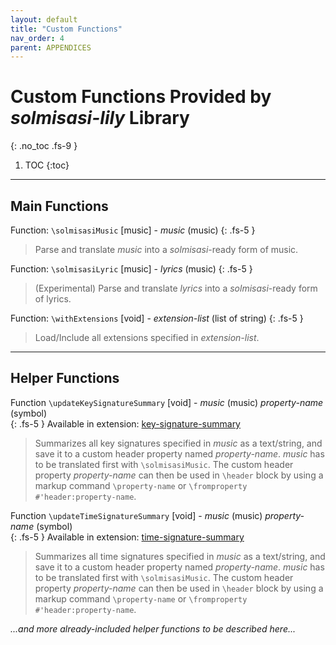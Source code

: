 ```yaml
---
layout: default
title: "Custom Functions"
nav_order: 4
parent: APPENDICES
---
```


# Custom Functions Provided by _solmisasi-lily_ Library
{: .no_toc .fs-9 }

1. TOC
{:toc}

---

## Main Functions

<div class="code-example" markdown="1">

Function: `\solmisasiMusic` [music] - _music_ (music)
{: .fs-5 }
> Parse and translate _music_ into a _solmisasi_-ready form of music.

</div>

<div class="code-example" markdown="1">

Function: `\solmisasiLyric` [music] - _lyrics_ (music)
{: .fs-5 }
> (Experimental) Parse and translate _lyrics_ into a _solmisasi_-ready form of lyrics.

</div>

<div class="code-example" markdown="1">

Function: `\withExtensions` [void] - _extension-list_ (list of string)
{: .fs-5 }
> Load/Include all extensions specified in _extension-list_.

</div>

---

## Helper Functions

<div class="code-example" markdown="1">

Function `\updateKeySignatureSummary` [void] - _music_ (music) _property-name_ (symbol)<br>
{: .fs-5 }
Available in extension: [key-signature-summary](../../extensions/extension-01-key-signature-summary/)
> Summarizes all key signatures specified in _music_ as a text/string, and save it to a custom header property named _property-name_. _music_ has to be translated first with `\solmisasiMusic`. The custom header property _property-name_ can then be used in `\header` block by using a markup command `\property-name` or `\fromproperty #'header:property-name`.

</div>

<div class="code-example" markdown="1">

Function `\updateTimeSignatureSummary` [void] - _music_ (music) _property-name_ (symbol)<br>
{: .fs-5 }
Available in extension: [time-signature-summary](../../extensions/extension-02-time-signature-summary/)
> Summarizes all time signatures specified in _music_ as a text/string, and save it to a custom header property named _property-name_. _music_ has to be translated first with `\solmisasiMusic`. The custom header property _property-name_ can then be used in `\header` block by using a markup command `\property-name` or `\fromproperty #'header:property-name`.

</div>

_...and more already-included helper functions to be described here..._
